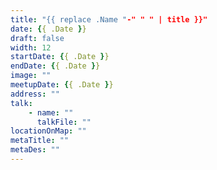 ```yaml
---
title: "{{ replace .Name "-" " " | title }}"
date: {{ .Date }}
draft: false
width: 12
startDate: {{ .Date }}
endDate: {{ .Date }}
image: ""
meetupDate: {{ .Date }}
address: ""
talk: 
    - name: ""
      talkFile: ""
locationOnMap: ""  
metaTitle: ""
metaDes: ""
---
```

